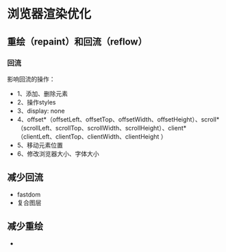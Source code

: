 # 浏览器渲染优化

## 重绘（repaint）和回流（reflow）

### 回流

影响回流的操作：

* 1、添加、删除元素
* 2、操作styles
* 3、display: none
* 4、offset*（offsetLeft、offsetTop、offsetWidth、offsetHeight）、scroll*（scrollLeft、scrollTop、scrollWidth、scrollHeight）、client*（clientLeft、clientTop、clientWidth、clientHeight ）
* 5、移动元素位置
* 6、修改浏览器大小、字体大小

## 减少回流

* fastdom
* 复合图层

## 减少重绘

* 